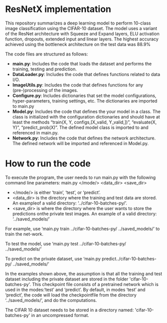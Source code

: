 # ResNetX implementation

This repository summarizes a deep learning model to perform 10-class image classification using the CIFAR-10 dataset. The model uses a variant of the ResNet architecture with Squeeze and Expand layers, ELU activation function, dropouts, extended input and linear layers. The highest accuracy achieved using the bottleneck architecture on the test data was 88.9%

The code files are structured as follows:

- **main.py**: Includes the code that loads the dataset and performs the training, testing and prediction.
- **DataLoader.py**: Includes the code that defines functions related to data I/O.
- **ImageUtils.py**: Includes the code that defines functions for any (pre-)processing of the images.
- **Configure.py**: Includes dictionaries that set the model configurations, hyper-parameters, training settings, etc. The dictionaries are imported to main.py
- **Model.py**: Includes the code that defines the your model in a class. The class is initialized with the configuration dictionaries and should have at least the methods “train(X, Y, configs,[X_valid, Y_valid,])”, “evaluate(X, Y)”, “predict_prob(X)”. The defined model class is imported to and referenced in main.py.
- **Network.py**: Includes the code that defines the network architecture. The defined
network will be imported and referenced in Model.py.

# How to run the code

To execute the program, the user needs to run main.py with the following command line parameters: main.py </mode/> <data_dir> <save_dir>
- </mode/> is either ‘train’, ‘test’, or ‘predict’.
- <data_dir> is the directory where the training and test data are stored. An exampleof a valid directory: ‘../cifar-10-batches-py/’. 
- <save_dir> is where the directory where the user wants to store the predictions onthe private test images. An example of a valid directory: ‘../saved_models/’

For example, use ‘main.py train ../cifar-10-batches-py/ ../saved_models/’ to train the net-work.

To test the model, use ‘main.py test ../cifar-10-batches-py/ ../saved_models/’

To predict on the private dataset, use ‘main.py predict../cifar-10-batches-py/ ../saved_models/’

In the examples shown above, the assumption is that all the training and test dataset including the private dataset are stored in the folder  'cifar-10-batches-py'.
This checkpoint file consists of a pretrained network which is used in the modes:‘test’ and ‘predict’. 
By default, in modes ‘test’ and ‘predict’, the code will load the checkpointfile from the directory ‘../saved_models/’, and do the computations.

The CIFAR 10 dataset needs to be stored in a directory named: 'cifar-10-batches-py' in an uncompressed format.
